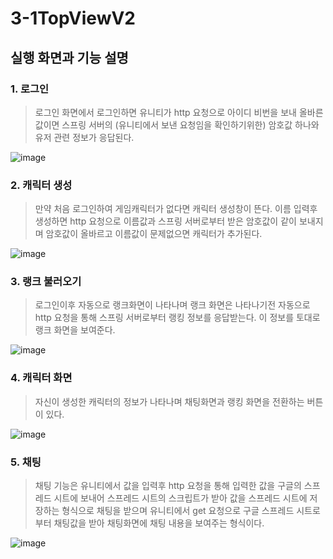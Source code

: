 # 3-1TopViewV2

## 실행 화면과 기능 설명

### 1. 로그인
> 로그인 화면에서 로그인하면 유니티가 http 요청으로
> 아이디 비번을 보내 올바른 값이면 스프링 서버의 (유니티에서 보낸 요청임을 확인하기위한) 암호값 하나와
> 유저 관련 정보가 응답된다.


![image](https://github.com/fpsgo7/GameWebPageProject_GamePartSingle/assets/101778043/61612322-4668-491f-8327-f4825535de59)

### 2. 캐릭터 생성
> 만약 처음 로그인하여 게임캐릭터가 없다면 캐릭터 생성창이 뜬다.
> 이름 입력후 생성하면 http 요청으로 이름값과 스프링 서버로부터 받은 암호값이 같이
> 보내지며 암호값이 올바르고 이름값이 문제없으면 캐릭터가 추가된다.


![image](https://github.com/fpsgo7/GameWebPageProject_GamePartSingle/assets/101778043/9e014f1a-811e-4864-bb4e-ea95874df97b)
### 3. 랭크 불러오기
> 로그인이후 자동으로 랭크화면이 나타나며 랭크 화면은 나타나기전
> 자동으로 http 요청을 통해 스프링 서버로부터 랭킹 정보를 응답받는다.
> 이 정보를 토대로 랭크 화면을 보여준다.


![image](https://github.com/fpsgo7/GameWebPageProject_GamePartSingle/assets/101778043/fb9e8cec-1ef6-4e16-9b1f-53b7ed7dcbc3)


### 4. 캐릭터 화면
> 자신이 생성한 캐릭터의 정보가 나타나며 채팅화면과 랭킹 화면을 전환하는 버튼이 있다.


![image](https://github.com/fpsgo7/GameWebPageProject_GamePartSingle/assets/101778043/740079ef-b55c-48df-939d-64c0c4757ce6)



### 5. 채팅
> 채팅 기능은 유니티에서 값을 입력후 http 요청을 통해 입력한 값을 구글의 스프레드 시트에 보내어 스프레드 시트의 스크립트가
> 받아 값을 스프레드 시트에 저장하는 형식으로 채팅을 받으며
> 유니티에서 get 요청으로 구글 스프레드 시트로 부터 채팅값을 받아 채팅화면에 채팅 내용을 보여주는 형식이다.


![image](https://github.com/fpsgo7/GameWebPageProject_GamePartSingle/assets/101778043/e815fcd0-418d-4826-a4df-d6866f67398f)
